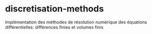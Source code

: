 # discretisation-methods
Implémentation des méthodes de résolution numérique des équations différentielles: différences finies et volumes finis
